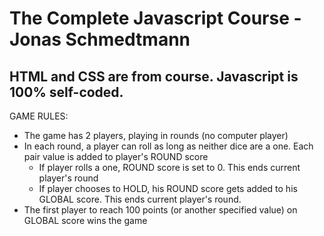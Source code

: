 # The Complete Javascript Course - Jonas Schmedtmann

## HTML and CSS are from course. Javascript is 100% self-coded.

GAME RULES:
* The game has 2 players, playing in rounds (no computer player)
* In each round, a player can roll as long as neither dice are a one. Each pair value is added to player's ROUND score
    * If player rolls a one, ROUND score is set to 0. This ends current player's round
    * If player chooses to HOLD, his ROUND score gets added to his GLOBAL score. This ends current player's round.
* The first player to reach 100 points (or another specified value) on GLOBAL score wins the game
